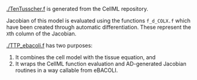 [./TenTusscher.f](./TenTusscher.f) is generated from the CellML repository.

Jacobian of this model is evaluated using the functions `f_d_COLX.f` which have been created through automatic differentiation. These represent the `X`th column of the Jacobian.

[./TTP\_ebacoli.f](./TTP_ebacoli.f) has two purposes:

1.  It combines the cell model with the tissue equation, and
2.  It wraps the CellML function evaluation and AD-generated Jacobian routines in a way callable from eBACOLI.
